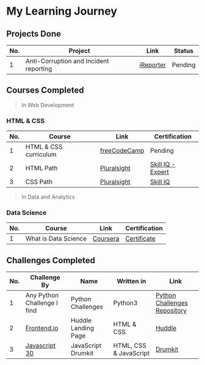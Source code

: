 # My Learning Journey

## Projects Done
| No. | Project | Link | Status |
|-----|--------|------|--------|
| 1 | Anti-Corruption and Incident reporting | [iReporter](https://johndoddy.github.io/iReporter/) | Pending |


## Courses Completed
> In Web Development

### HTML & CSS
| No. | Course | Link | Certification |
|-----|--------|------|---------------|
| 1 | HTML & CSS curriculum | [freeCodeCamp](https://www.freecodecamp.org/) | Pending |
| 2 | HTML Path | [Pluralsight](https://www.pluralsight.com/) | [Skill IQ - Expert](https://app.pluralsight.com/profile/john-doddy) |
| 3 | CSS Path | [Pluralsight](https://www.pluralsight.com/) | [Skill IQ](https://app.pluralsight.com/profile/john-doddy) |


> In Data and Analytics

### Data Science

| No. | Course | Link | Certification |
|-----|--------|------|---------------|
| 1 | What is Data Science | [Coursera](https://www.coursera.org/learn/what-is-datascience?specialization=ibm-data-science-professional-certificate) | [Certificate](https://www.coursera.org/account/accomplishments/certificate/ZTLPPAQ9RW2P) |
 
## Challenges Completed
| No. | Challenge By | Name | Written in | Link |
|-----|--------------|------|----------|------|
| 1 | Any Python Challenge I find | Python Challenges | Python3 | [Python Challenges Repository](https://github.com/JohnDoddy/python_challenges) |
| 2 | [Frontend.io](https://www.frontendmentor.io/challenges/huddle-landing-page-945317) | Huddle Landing Page | HTML & CSS | [Huddle](https://johndoddy.github.io/frontend-design-1/)|
| 3 | [Javascript 30 ](https://courses.wesbos.com/account/signin) | JavaScript Drumkit | HTML, CSS & JavaScript | [Drumkit](https://johndoddy.github.io/javascript-drumkit/) |

